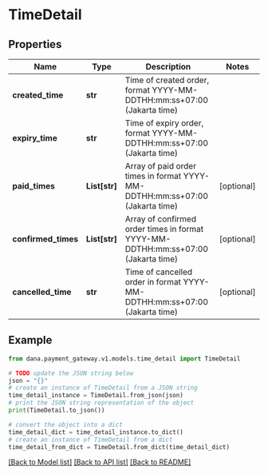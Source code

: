 # TimeDetail


## Properties

Name | Type | Description | Notes
------------ | ------------- | ------------- | -------------
**created_time** | **str** | Time of created order, format YYYY-MM-DDTHH:mm:ss+07:00 (Jakarta time) | 
**expiry_time** | **str** | Time of expiry order, format YYYY-MM-DDTHH:mm:ss+07:00 (Jakarta time) | 
**paid_times** | **List[str]** | Array of paid order times in format YYYY-MM-DDTHH:mm:ss+07:00 (Jakarta time) | [optional] 
**confirmed_times** | **List[str]** | Array of confirmed order times in format YYYY-MM-DDTHH:mm:ss+07:00 (Jakarta time) | [optional] 
**cancelled_time** | **str** | Time of cancelled order in format YYYY-MM-DDTHH:mm:ss+07:00 (Jakarta time) | [optional] 

## Example

```python
from dana.payment_gateway.v1.models.time_detail import TimeDetail

# TODO update the JSON string below
json = "{}"
# create an instance of TimeDetail from a JSON string
time_detail_instance = TimeDetail.from_json(json)
# print the JSON string representation of the object
print(TimeDetail.to_json())

# convert the object into a dict
time_detail_dict = time_detail_instance.to_dict()
# create an instance of TimeDetail from a dict
time_detail_from_dict = TimeDetail.from_dict(time_detail_dict)
```
[[Back to Model list]](../README.md#documentation-for-models) [[Back to API list]](../README.md#documentation-for-api-endpoints) [[Back to README]](../README.md)


